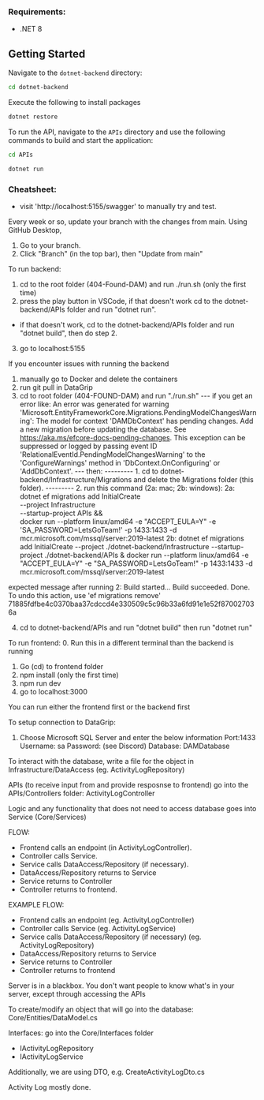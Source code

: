 ### Requirements:
- .NET 8

## Getting Started
Navigate to the `dotnet-backend` directory:
```bash
cd dotnet-backend
```
Execute the following to install packages
```bash
dotnet restore
```

To run the API, navigate to the `APIs` directory and use the following commands to build and start the application:
```bash
cd APIs

dotnet run
```

### Cheatsheet:
- visit 'http://localhost:5155/swagger' to manually try and test.

Every week or so, update your branch with the changes from main. Using GitHub Desktop,
1. Go to your branch.
2. Click "Branch" (in the top bar), then "Update from main"

To run backend:
1. cd to the root folder (404-Found-DAM) and run ./run.sh (only the first time)
2. press the play button in VSCode, if that doesn't work cd to the dotnet-backend/APIs folder and run "dotnet run".
- if that doesn't work, cd to the dotnet-backend/APIs folder and run "dotnet build", then do step 2.
3. go to localhost:5155

If you encounter issues with running the backend
1. manually go to Docker and delete the containers
2. run git pull in DataGrip
3. cd to root folder (404-FOUND-DAM) and run "./run.sh"
--- if you get an error like: An error was generated for warning 'Microsoft.EntityFrameworkCore.Migrations.PendingModelChangesWarning': The model for context 'DAMDbContext' has pending changes. Add a new migration before updating the database. See https://aka.ms/efcore-docs-pending-changes. This exception can be suppressed or logged by passing event ID 'RelationalEventId.PendingModelChangesWarning' to the 'ConfigureWarnings' method in 'DbContext.OnConfiguring' or 'AddDbContext'.
--- then:
--------- 1. cd to dotnet-backend/Infrastructure/Migrations and delete the Migrations folder (this folder).
--------- 2. run this command (2a: mac; 2b: windows):
2a:
dotnet ef migrations add InitialCreate \
  --project Infrastructure \
  --startup-project APIs && \
docker run --platform linux/amd64 -e "ACCEPT_EULA=Y" -e 'SA_PASSWORD=LetsGoTeam!' -p 1433:1433 -d mcr.microsoft.com/mssql/server:2019-latest
2b:
dotnet ef migrations add InitialCreate --project ./dotnet-backend/Infrastructure --startup-project ./dotnet-backend/APIs
& docker run --platform linux/amd64 -e "ACCEPT_EULA=Y" -e "SA_PASSWORD=LetsGoTeam!" -p 1433:1433 -d mcr.microsoft.com/mssql/server:2019-latest

expected message after running 2:
Build started...
Build succeeded.
Done. To undo this action, use 'ef migrations remove'
71885fdfbe4c0370baa37cdccd4e330509c5c96b33a6fd91e1e52f870027036a

4. cd to dotnet-backend/APIs and run "dotnet build" then run "dotnet run"

To run frontend:
0. Run this in a different terminal than the backend is running
1. Go (cd) to frontend folder
2. npm install (only the first time)
3. npm run dev
4. go to localhost:3000

You can run either the frontend first or the backend first

To setup connection to DataGrip:
1. Choose Microsoft SQL Server and enter the below information
Port:1433
Username: sa 
Password: (see Discord)
Database: DAMDatabase

To interact with the database, write a file for the object in Infrastructure/DataAccess (eg. ActivityLogRepository)

APIs (to receive input from and provide resposnse to frontend) go into the APIs/Controllers folder: ActivityLogController

Logic and any functionality that does not need to access database goes into Service (Core/Services)

FLOW:
- Frontend calls an endpoint (in ActivityLogController).
- Controller calls Service.
- Service calls DataAccess/Repository (if necessary).
- DataAccess/Repository returns to Service
- Service returns to Controller
- Controller returns to frontend.

EXAMPLE FLOW:
- Frontend calls an endpoint (eg. ActivityLogController)
- Controller calls Service (eg. ActivityLogService)
- Service calls DataAccess/Repository (if necessary) (eg. ActivityLogRepository)
- DataAccess/Repository returns to Service
- Service returns to Controller
- Controller returns to frontend

Server is in a blackbox. You don't want people to know what's in your server, except through accessing the APIs

To create/modify an object that will go into the database: Core/Entities/DataModel.cs

Interfaces: go into the Core/Interfaces folder
- IActivityLogRepository
- IActivityLogService

Additionally, we are using DTO, e.g. CreateActivityLogDto.cs


Activity Log mostly done.
